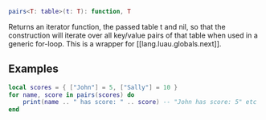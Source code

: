 ```Lua
pairs<T: table>(t: T): function, T
```
Returns an iterator function, the passed table t and nil, so that the construction will iterate over all key/value pairs of that table when used in a generic for-loop. This is a wrapper for [[lang.luau.globals.next]].
## Examples
```Lua
local scores = { ["John"] = 5, ["Sally"] = 10 }
for name, score in pairs(scores) do
    print(name .. " has score: " .. score) -- "John has score: 5" etc
end
```